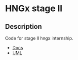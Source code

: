 # HNGx stage II
## Description
Code for stage II hngx internship.

- [Docs](/docs)
- [UML](https://lucid.app/lucidchart/6390f608-b069-47c1-894e-f075f8dc6e7e/edit?view_items=9b0tSi1T4MFU&invitationId=inv_c8b0f4b7-46d8-4fc6-9a03-6554718976ee)